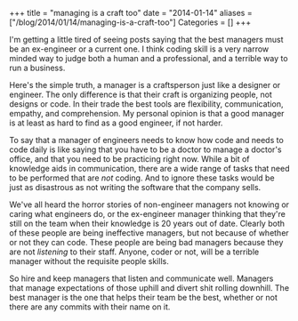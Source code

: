 +++
title = "managing is a craft too"
date = "2014-01-14"
aliases = ["/blog/2014/01/14/managing-is-a-craft-too"]
Categories = []
+++

I'm getting a little tired of seeing posts saying that the best managers
must be an ex-engineer or a current one. I think coding skill is a very
narrow minded way to judge both a human and a professional, and a
terrible way to run a business.

Here's the simple truth, a manager is a craftsperson just like a
designer or engineer. The only difference is that their craft is
organizing people, not designs or code. In their trade the best tools
are flexibility, communication, empathy, and comprehension. My personal
opinion is that a good manager is at least as hard to find as a good
engineer, if not harder.

To say that a manager of engineers needs to know how code and needs to
code daily is like saying that you have to be a doctor to manage a
doctor's office, and that you need to be practicing right now. While a
bit of knowledge aids in communication, there are a wide range of tasks
that need to be performed that are *not* coding. And to ignore these
tasks would be just as disastrous as not writing the software that the
company sells.

We've all heard the horror stories of non-engineer managers not knowing
or caring what engineers do, or the ex-engineer manager thinking that
they're still on the team when their knowledge is 20 years out of
date. Clearly both of these people are being ineffective managers, but
not because of whether or not they can code. These people are being bad
managers because they are not *listening* to their staff. Anyone, coder
or not, will be a terrible manager without the requisite people skills.

So hire and keep managers that listen and communicate well. Managers
that manage expectations of those uphill and divert shit rolling
downhill. The best manager is the one that helps their team be the best,
whether or not there are any commits with their name on it.
